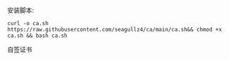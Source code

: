 安装脚本:
```
curl -o ca.sh https://raw.githubusercontent.com/seagullz4/ca/main/ca.sh&& chmod +x ca.sh && bash ca.sh
```
自签证书
